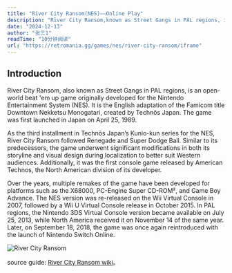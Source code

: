 ```yaml
---
title: "River City Ransom(NES)——Online Play"
description: "River City Ransom,known as Street Gangs in PAL regions, is an open world beat em up video game originally for the Nintendo Entertainment System. It is an English localization of Downtown Nekketsu Monogatari for the Famicom. The game was developed by Technōs Japan and released in Japan on April 25, 1989."
date: "2024-12-13"
author: "张三1"
readTime: "10分钟阅读"
url: "https://retromania.gg/games/nes/river-city-ransom/iframe"
---
```


## Introduction

River City Ransom, also known as Street Gangs in PAL regions, is an open-world beat 'em up game originally developed for the Nintendo Entertainment System (NES). It is the English adaptation of the Famicom title Downtown Nekketsu Monogatari, created by Technōs Japan. The game was first launched in Japan on April 25, 1989.  

As the third installment in Technōs Japan’s Kunio-kun series for the NES, River City Ransom followed Renegade and Super Dodge Ball. Similar to its predecessors, the game underwent significant modifications in both its storyline and visual design during localization to better suit Western audiences. Additionally, it was the first console game released by American Technos, the North American division of its developer.  

Over the years, multiple remakes of the game have been developed for platforms such as the X68000, PC-Engine Super CD-ROM², and Game Boy Advance. The NES version was re-released on the Wii Virtual Console in 2007, followed by a Wii U Virtual Console release in October 2015. In PAL regions, the Nintendo 3DS Virtual Console version became available on July 25, 2013, while North America received it on November 14 of the same year. Later, on September 18, 2018, the game was once again reintroduced with the launch of Nintendo Switch Online.

![River City Ransom](https://picx.zhimg.com/80/v2-c03ddf4d9d504f4d9d0541375e2ce0ff_1440w.webp)

source guide: [River City Ransom wiki](https://en.wikipedia.org/wiki/River_City_Ransom)。
